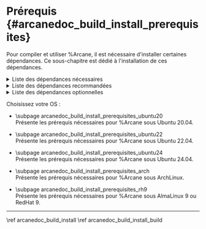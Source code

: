 # Prérequis {#arcanedoc_build_install_prerequisites}

Pour compiler et utiliser %Arcane, il est nécessaire d'installer certaines
dépendances. Ce sous-chapitre est dédié à l'installation de ces dépendances.

<details>
<summary>Liste des dépendances nécessaires</summary>
<table>
<tr><th>Nom de la dépendance <th>Version (Mini/Maxi) <th>Description
<tr><td>[GCC](https://gcc.gnu.org/) <td>11/ <td rowspan="3">Compilateur supportant le C++20
<tr><td>[CLang](https://clang.llvm.org/) <td>15/
<tr><td>[Visual Studio](https://visualstudio.microsoft.com/) <td>17.4/
<tr><td>[Make](https://www.gnu.org/software/make/) <td> <td>Système de génération d'exécutable
<tr><td>[CMake](https://cmake.org/) <td>3.21/ (3.26/ si utilisation de CUDA) <td>Système de build de projet
<tr><td>[DotNet](https://dotnet.microsoft.com/) <td>6/ <td>Pour la partie C#
<tr><td>[GLib](https://www.gtk.org/) <td> <td>Support du multi-threading
<tr><td>[LibXml2](http://www.xmlsoft.org/) <td> <td>Lecture des fichiers AXL/ARC
</table>
</details>


<details>
<summary>Liste des dépendances recommandées</summary>
<table>
<tr><th>Nom de la dépendance <th>Version (Mini/Maxi) <th>Description
<tr><td>[IntelTBB/oneTBB](https://www.intel.com/content/www/us/en/developer/tools/oneapi/onetbb.html) <td>2018/ <td>Support du multi-threading
<tr><td>[OpenMPI](https://www.open-mpi.org/) <td>2.0/ <td rowspan="2">Ou une autre implémentation qui supporte la norme MPI 3.1
<tr><td>[MPICH](https://www.mpich.org/) <td>3.2/
</table>
</details>


<details>
<summary>Liste des dépendances optionnelles</summary>
<table>
<tr><th>Nom de la dépendance <th>Version (Mini/Maxi) <th>Description
<tr><td>[HDF5](https://www.hdfgroup.org/solutions/hdf5/) <td>1.10/ <td>Bibliothèque de stockage de données
<tr><td>[Google Test](https://github.com/google/googletest) <td> <td>Bibliothèque de tests unitaires
<tr><td>[Ninja](https://ninja-build.org/) <td>1.10/ <td>Système de génération d'exécutable
<tr><td>[SWIG](https://www.swig.org/) <td>4.0/ <td>Bibliothèque permettant d'appeler le C++ d'%Arcane avec du C#
<tr><td>[Hypre](https://computing.llnl.gov/projects/hypre-scalable-linear-solvers-multigrid-methods) <td> <td>TODO
<tr><td>[PETSc](https://gitlab.com/petsc/petsc) <td> <td>TODO
<tr><td>[Trilinos](https://trilinos.github.io/) <td> <td>TODO
<tr><td>[Zoltan](https://github.com/sandialabs/Zoltan) <td> <td>Bibliothèque permettant d'équilibrage de charge
<tr><td>[Doxygen](https://doxygen.nl/) <td>1.9.1/1.9.8 <td>Génération de la documentation
</table>
</details>

Choisissez votre OS :

- \subpage arcanedoc_build_install_prerequisites_ubuntu20 <br>
  Présente les prérequis nécessaires pour %Arcane sous Ubuntu 20.04.

- \subpage arcanedoc_build_install_prerequisites_ubuntu22 <br>
  Présente les prérequis nécessaires pour %Arcane sous Ubuntu 22.04.

- \subpage arcanedoc_build_install_prerequisites_ubuntu24 <br>
Présente les prérequis nécessaires pour %Arcane sous Ubuntu 24.04.

- \subpage arcanedoc_build_install_prerequisites_arch <br>
  Présente les prérequis nécessaires pour %Arcane sous ArchLinux.

- \subpage arcanedoc_build_install_prerequisites_rh9 <br>
  Présente les prérequis nécessaires pour %Arcane sous AlmaLinux 9 ou RedHat 9.

____

<div class="section_buttons">
<span class="back_section_button">
\ref arcanedoc_build_install
</span>
<span class="next_section_button">
\ref arcanedoc_build_install_build
</span>
</div>
